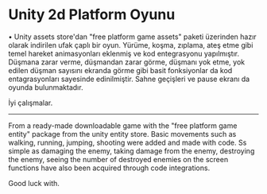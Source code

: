 # Unity 2d Platform Oyunu

• Unity assets store'dan "free platform game assets" paketi üzerinden hazır olarak indirilen ufak çaplı bir oyun.
Yürüme, koşma, zıplama, ateş etme gibi temel hareket animasyonları eklenmiş ve kod entegrasyonu yapılmıştır.
Düşmana zarar verme, düşmandan zarar görme, düşmanı yok etme, yok edilen düşman sayısını ekranda görme gibi basit
fonksiyonlar da kod entagrasyonları sayesinde edinilmiştir. Sahne geçişleri ve pause ekranı da oyunda bulunmaktadır.

İyi çalışmalar.

-------

From a ready-made downloadable game with the "free platform game entity" package from the unity entity store.
Basic movements such as walking, running, jumping, shooting were added and made with code.
Ss simple as damaging the enemy, taking damage from the enemy, destroying the enemy, seeing the number of
destroyed enemies on the screen functions have also been acquired through code integrations.

Good luck with.
